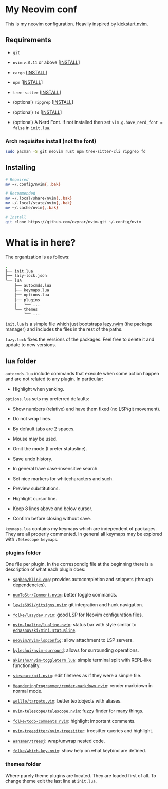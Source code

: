 # My Neovim conf

This is my neovim configuration.
Heavily inspired by [kickstart.nvim](https://github.com/nvim-lua/kickstart.nvim).

## Requirements

- `git`

- `nvim` `v.0.11` or above [[INSTALL](https://github.com/neovim/neovim/blob/master/INSTALL.md)]

- `cargo` [[INSTALL](https://doc.rust-lang.org/stable/cargo/getting-started/installation.html)]

- `npm` [[INSTALL](https://github.com/npm/cli)]

- `tree-sitter` [[INSTALL](https://github.com/tree-sitter/tree-sitter/blob/master/crates/cli/README.md)]

- (optional) `ripgrep` [[INSTALL](https://github.com/BurntSushi/ripgrep?tab=readme-ov-file#installation)]

- (optional) `fd` [[INSTALL](https://github.com/sharkdp/fd?tab=readme-ov-file#installation)]

- (optional) A Nerd Font. If not installed then set `vim.g.have_nerd_font = false` in `init.lua`.

### Arch requisites install (not the font)

```sh
sudo pacman -S git neovim rust npm tree-sitter-cli ripgrep fd
```

## Installing

```sh
# Required
mv ~/.config/nvim{,.bak}

# Recommended
mv ~/.local/share/nvim{,.bak}
mv ~/.local/state/nvim{,.bak}
mv ~/.cache/nvim{,.bak}

# Install
git clone https://github.com/czyrar/nvim.git ~/.config/nvim
```

# What is in here?

The organization is as follows:

```sh
.
├── init.lua
├── lazy-lock.json
└── lua
    ├── autocmds.lua
    ├── keymaps.lua
    ├── options.lua
    ├── plugins
    │   └── ...
    └── themes
        └── ...
```

`init.lua` is a simple file which just bootstraps [lazy.nvim](https://github.com/folke/lazy.nvim) (the package manager)
and includes the files in the rest of the paths.

`lazy.lock` fixes the versions of the packages. Feel free to delete it and update to new versions.

## lua folder

`autocmds.lua` include commands that execute when some action happen and are not related to any plugin.
In particular:

- Highlight when yanking.

`options.lua` sets my preferred defaults:

- Show numbers (relative) and have them fixed (no LSP/git movement).

- Do not wrap lines.

- By default tabs are 2 spaces.

- Mouse may be used.

- Omit the mode (I prefer statusline).

- Save undo history.

- In general have case-insensitive search.

- Set nice markers for whitecharacters and such.

- Preview substitutions.

- Highlight cursor line.

- Keep 8 lines above and below cursor.

- Confirm before closing without save.

`keymaps.lua` contains my keymaps which are independent of packages.
They are all properly commented.
In general all keymaps may be explored with `:Telescope keymaps`.

### plugins folder

One file per plugin. In the correspondig file at the beginning there is
a description of what each plugin does:

- [`saghen/blink.cmp`](https://github.com/saghen/blink.cmp): provides autocompletion and snippets (through dependencies).

- [`numToStr/Comment.nvim`](https://github.com/numToStr/Comment.nvim): better toggle commands.

- [`lewis6991/gitsigns.nvim`](https://github.com/lewis6991/gitsigns.nvim): git integration and hunk navigation.

- [`folke/lazydev.nvim`](https://github.com/folke/lazydev.nvim): good LSP for Neovim configuration files.

- [`nvim-lualine/lualine.nvim`](https://github.com/nvim-lualine/lualine.nvim): status bar with style similar to [`echasnovski/mini.statusline`](https://github.com/echasnovski/mini.statusline).

- [`neovim/nvim-lspconfig`](https://github.com/neovim/nvim-lspconfig): allow attachment to LSP servers.

- [`kylechui/nvim-surround`](https://github.com/kylechui/nvim-surround): allows for surrounding operations.

- [`akinsho/nvim-toggleterm.lua`](https://github.com/akinsho/nvim-toggleterm.lua): simple terminal split with REPL-like functionality.

- [`stevearc/oil.nvim`](https://github.com/stevearc/oil.nvim): edit filetrees as if they were a simple file.

- [`MeanderingProgrammer/render-markdown.nvim`](https://github.com/MeanderingProgrammer/render-markdown.nvim): render markdown in normal mode.

- [`wellle/targets.vim`](https://github.com/wellle/targets.vim): better textobjects with aliases.

- [`nvim-telescope/telescope.nvim`](https://github.com/nvim-telescope/telescope.nvim): fuzzy finder for many things.

- [`folke/todo-comments.nvim`](https://github.com/folke/todo-comments.nvim): highlight important comments.

- [`nvim-treesitter/nvim-treesitter`](https://github.com/nvim-treesitter/nvim-treesitter): treesitter queries and highlight.

- [`Wansmer/treesj`](https://github.com/Wansmer/treesj): wrap/unwrap nested code.

- [`folke/which-key.nvim`](https://github.com/folke/which-key.nvim): show help on what keybind are defined.

### themes folder

Where purely theme plugins are located. They are loaded first of all.
To change theme edit the last line at `init.lua`.
